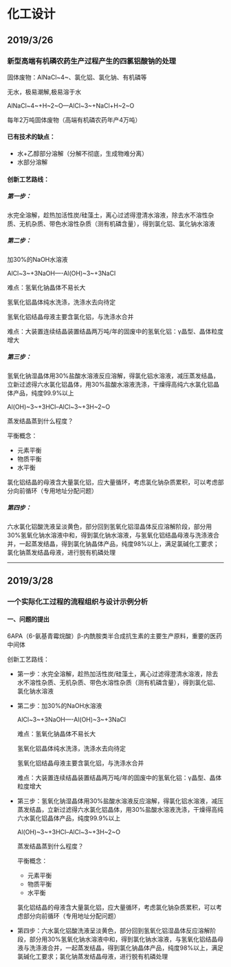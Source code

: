 # 化工设计

## 2019/3/26

### 新型高端有机磷农药生产过程产生的四氯铝酸钠的处理

固体废物：AlNaCl~4~、氯化铝、氯化钠、有机磷等

无水，极易潮解,极易溶于水

AlNaCl~4~+H~2~O—AlCl~3~+NaCl+H~2~O

每年2万吨固体废物（高端有机磷农药年产4万吨）

#### 已有技术的缺点：

- 水+乙醇部分溶解（分解不彻底，生成物难分离）
- 水部分溶解

#### 创新工艺路线：

##### 第一步：

水完全溶解，趁热加活性炭/硅藻土，离心过滤得澄清水溶液，除去水不溶性杂质、无机杂质、带色水溶性杂质（测有机磷含量），得到氯化铝、氯化钠水溶液

##### 第二步：

加30%的NaOH水溶液

AlCl~3~+3NaOH—-Al(OH)~3~+3NaCl

难点：氢氧化钠晶体不易长大

氢氧化铝晶体纯水洗涤，洗涤水去向待定

氢氧化铝结晶母液主要含氯化铝，与洗涤水合并

难点：大装置连续结晶装置结晶两万吨/年的固废中的氢氧化铝：γ晶型、晶体粒度增大

##### 第三步：

氢氧化钠湿晶体用30%盐酸水溶液反应溶解，得氯化铝水溶液，减压蒸发结晶，立新过滤得六水氯化铝晶体，用30%盐酸水溶液洗涤，干燥得高纯六水氯化铝晶体产品，纯度99.9%以上

Al(OH)~3~+3HCl–AlCl~3~+3H~2~O

蒸发结晶蒸到什么程度？

平衡概念：

- 元素平衡
- 物质平衡
- 水平衡

氯化铝结晶的母液含大量氯化铝，应大量循环，考虑氯化钠杂质累积，可以考虑部分向前循环（专用地址分配问题）

##### 第四步：

六水氯化铝酸洗液呈淡黄色，部分回到氢氧化铝湿晶体反应溶解阶段，部分用30%氢氧化钠水溶液中和，得到氯化钠水溶液，与氢氧化铝结晶母液与洗涤液合并，一起蒸发结晶，得到氯化钠晶体产品，纯度98%以上，满足氯碱化工要求；氯化钠蒸发结晶母液，进行脱有机磷处理

---------

## 2019/3/28

### 一个实际化工过程的流程组织与设计示例分析

#### 一、问题的提出

6APA（6-氨基青霉烷酸）β-内酰胺类半合成抗生素的主要生产原料，重要的医药中间体

创新工艺路线：

- 第一步：水完全溶解，趁热加活性炭/硅藻土，离心过滤得澄清水溶液，除去水不溶性杂质、无机杂质、带色水溶性杂质（测有机磷含量），得到氯化铝、氯化钠水溶液

- 第二步：加30%的NaOH水溶液

  AlCl~3~+3NaOH—-Al(OH)~3~+3NaCl

  难点：氢氧化钠晶体不易长大

  氢氧化铝晶体纯水洗涤，洗涤水去向待定

  氢氧化铝结晶母液主要含氯化铝，与洗涤水合并

  难点：大装置连续结晶装置结晶两万吨/年的固废中的氢氧化铝：γ晶型、晶体粒度增大

- 第三步：氢氧化钠湿晶体用30%盐酸水溶液反应溶解，得氯化铝水溶液，减压蒸发结晶，立新过滤得六水氯化铝晶体，用30%盐酸水溶液洗涤，干燥得高纯六水氯化铝晶体产品，纯度99.9%以上

  Al(OH)~3~+3HCl–AlCl~3~+3H~2~O

  蒸发结晶蒸到什么程度？

  平衡概念：

  - 元素平衡
  - 物质平衡
  - 水平衡

  氯化铝结晶的母液含大量氯化铝，应大量循环，考虑氯化钠杂质累积，可以考虑部分向前循环（专用地址分配问题）

- 第四步：六水氯化铝酸洗液呈淡黄色，部分回到氢氧化铝湿晶体反应溶解阶段，部分用30%氢氧化钠水溶液中和，得到氯化钠水溶液，与氢氧化铝结晶母液与洗涤液合并，一起蒸发结晶，得到氯化钠晶体产品，纯度98%以上，满足氯碱化工要求；氯化钠蒸发结晶母液，进行脱有机磷处理
